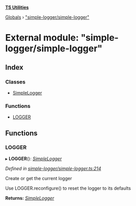 **[TS Utilities](../README.md)**

[Globals](../README.md) › [&quot;simple-logger/simple-logger&quot;](_simple_logger_simple_logger_.md)

# External module: "simple-logger/simple-logger"

## Index

### Classes

* [SimpleLogger](../classes/_simple_logger_simple_logger_.simplelogger.md)

### Functions

* [LOGGER](_simple_logger_simple_logger_.md#logger)

## Functions

###  LOGGER

▸ **LOGGER**(): *[SimpleLogger](../classes/_simple_logger_simple_logger_.simplelogger.md)*

*Defined in [simple-logger/simple-logger.ts:214](https://github.com/Juraji/ts-utilities/blob/9554ddb/src/lib/simple-logger/simple-logger.ts#L214)*

Create or get the current logger

Use LOGGER.reconfigure() to reset the logger to its defaults

**Returns:** *[SimpleLogger](../classes/_simple_logger_simple_logger_.simplelogger.md)*